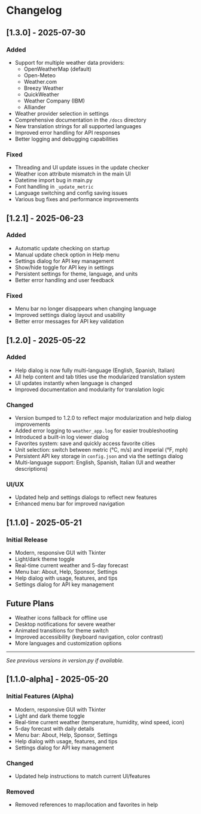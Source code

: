 # Changelog

## [1.3.0] - 2025-07-30

### Added

- Support for multiple weather data providers:
  - OpenWeatherMap (default)
  - Open-Meteo
  - Weather.com
  - Breezy Weather
  - QuickWeather
  - Weather Company (IBM)
  - Alliander
- Weather provider selection in settings
- Comprehensive documentation in the `/docs` directory
- New translation strings for all supported languages
- Improved error handling for API responses
- Better logging and debugging capabilities

### Fixed

- Threading and UI update issues in the update checker
- Weather icon attribute mismatch in the main UI
- Datetime import bug in main.py
- Font handling in `_update_metric`
- Language switching and config saving issues
- Various bug fixes and performance improvements

## [1.2.1] - 2025-06-23

### Added

- Automatic update checking on startup
- Manual update check option in Help menu
- Settings dialog for API key management
- Show/hide toggle for API key in settings
- Persistent settings for theme, language, and units
- Better error handling and user feedback

### Fixed

- Menu bar no longer disappears when changing language
- Improved settings dialog layout and usability
- Better error messages for API key validation

## [1.2.0] - 2025-05-22

### Added

- Help dialog is now fully multi-language (English, Spanish, Italian)
- All help content and tab titles use the modularized translation system
- UI updates instantly when language is changed
- Improved documentation and modularity for translation logic

### Changed

- Version bumped to 1.2.0 to reflect major modularization and help dialog improvements
- Added error logging to `weather_app.log` for easier troubleshooting
- Introduced a built-in log viewer dialog
- Favorites system: save and quickly access favorite cities
- Unit selection: switch between metric (°C, m/s) and imperial (°F, mph)
- Persistent API key storage in `config.json` and via the settings dialog
- Multi-language support: English, Spanish, Italian (UI and weather descriptions)

### UI/UX

- Updated help and settings dialogs to reflect new features
- Enhanced menu bar for improved navigation

## [1.1.0] - 2025-05-21

### Initial Release

- Modern, responsive GUI with Tkinter
- Light/dark theme toggle
- Real-time current weather and 5-day forecast
- Menu bar: About, Help, Sponsor, Settings
- Help dialog with usage, features, and tips
- Settings dialog for API key management

## Future Plans

- Weather icons fallback for offline use
- Desktop notifications for severe weather
- Animated transitions for theme switch
- Improved accessibility (keyboard navigation, color contrast)
- More languages and customization options

---
*See previous versions in version.py if available.*

## [1.1.0-alpha] - 2025-05-20

### Initial Features (Alpha)

- Modern, responsive GUI with Tkinter
- Light and dark theme toggle
- Real-time current weather (temperature, humidity, wind speed, icon)
- 5-day forecast with daily details
- Menu bar: About, Help, Sponsor, Settings
- Help dialog with usage, features, and tips
- Settings dialog for API key management

### Changed

- Updated help instructions to match current UI/features

### Removed

- Removed references to map/location and favorites in help
